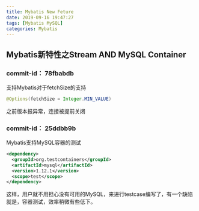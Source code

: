 ```yaml
---
title: Mybatis New Feture
date: 2019-09-16 19:47:27
tags: [Mybatis MySQL]
categories: Mybatis
---
```








## Mybatis新特性之Stream AND MySQL Container

### commit-id： 78fbabdb

支持Mybatis对于fetchSize的支持

```java
@Options(fetchSize = Integer.MIN_VALUE)
```

之前版本报异常，连接被提前关闭

### commit-id： 25ddbb9b

Mybatis支持MySQL容器的测试

```xml
<dependency>
  <groupId>org.testcontainers</groupId>
  <artifactId>mysql</artifactId>
  <version>1.12.1</version>
  <scope>test</scope>
</dependency>
```

这样，用户就不用担心没有可用的MySQL，来进行testcase编写了，有一个缺陷就是，容器测试，效率稍微有些低下。
